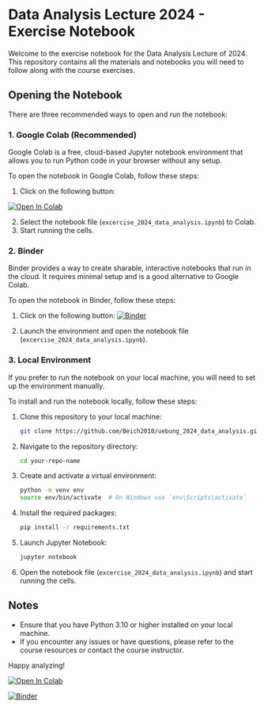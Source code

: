 # Data Analysis Lecture 2024 - Exercise Notebook

Welcome to the exercise notebook for the Data Analysis Lecture of 2024. This repository contains all the materials and notebooks you will need to follow along with the course exercises.

## Opening the Notebook

There are three recommended ways to open and run the notebook:

### 1. Google Colab (Recommended)

Google Colab is a free, cloud-based Jupyter notebook environment that allows you to run Python code in your browser without any setup.

To open the notebook in Google Colab, follow these steps:
1. Click on the following button:
 <a target="_blank" href="https://colab.research.google.com/github/Beich2010/uebung_2024_data_analysis">
  <img src="https://colab.research.google.com/assets/colab-badge.svg" alt="Open In Colab"/>
</a>

2. Select the notebook file (`excercise_2024_data_analysis.ipynb`) to Colab.
3. Start running the cells.

### 2. Binder

Binder provides a way to create sharable, interactive notebooks that run in the cloud. It requires minimal setup and is a good alternative to Google Colab.

To open the notebook in Binder, follow these steps:
1. Click on the following button: 
[![Binder](https://mybinder.org/badge_logo.svg)](https://mybinder.org/v2/gh/Beich2010/uebung_2024_data_analysis/HEAD)

2. Launch the environment and open the notebook file (`excercise_2024_data_analysis.ipynb`).

### 3. Local Environment

If you prefer to run the notebook on your local machine, you will need to set up the environment manually.

To install and run the notebook locally, follow these steps:
1. Clone this repository to your local machine:
    ```bash
    git clone https://github.com/Beich2010/uebung_2024_data_analysis.git
    ```
2. Navigate to the repository directory:
    ```bash
    cd your-repo-name
    ```
3. Create and activate a virtual environment:
    ```bash
    python -m venv env
    source env/bin/activate  # On Windows use `env\Scripts\activate`
    ```
4. Install the required packages:
    ```bash
    pip install -r requirements.txt
    ```
5. Launch Jupyter Notebook:
    ```bash
    jupyter notebook
    ```
6. Open the notebook file (`excercise_2024_data_analysis.ipynb`) and start running the cells.

## Notes

- Ensure that you have Python 3.10 or higher installed on your local machine.
- If you encounter any issues or have questions, please refer to the course resources or contact the course instructor.

Happy analyzing!


<a target="_blank" href="https://colab.research.google.com/github/Beich2010/uebung_2024_data_analysis">
  <img src="https://colab.research.google.com/assets/colab-badge.svg" alt="Open In Colab"/>
</a>

[![Binder](https://mybinder.org/badge_logo.svg)](https://mybinder.org/v2/gh/Beich2010/uebung_2024_data_analysis/HEAD)